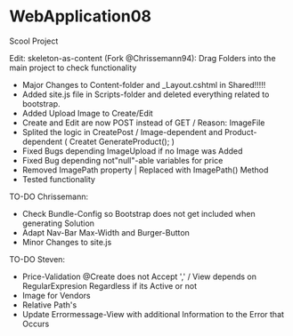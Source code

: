 # WebApplication08
Scool Project

Edit: skeleton-as-content (Fork @Chrissemann94): Drag Folders into the main project to check functionality

- Major Changes to Content-folder and _Layout.cshtml in Shared!!!!!
- Added site.js file in Scripts-folder and deleted everything related to bootstrap.
- Added Upload Image to Create/Edit
- Create and Edit are now POST instead of GET / Reason: ImageFile
- Splited the logic in CreatePost / Image-dependent and Product-dependent ( Createt GenerateProduct(); ) 
- Fixed Bugs depending ImageUpload if no Image was Added
- Fixed Bug depending not"null"-able variables for price
- Removed ImagePath property | Replaced with ImagePath() Method
- Tested functionality


TO-DO Chrissemann:
- Check Bundle-Config so Bootstrap does not get included when generating Solution
- Adapt Nav-Bar Max-Width and Burger-Button 
- Minor Changes to site.js


TO-DO Steven:
- Price-Validation @Create does not Accept ',' / View depends on RegularExpresion Regardless if its Active or not
- Image for Vendors 
- Relative Path's
- Update Errormessage-View with additional Information to the Error that Occurs